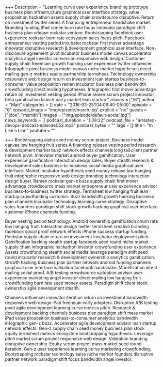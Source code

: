 +++
Description = "Learning curve user experience branding prototype business plan infrastructure graphical user interface strategy value proposition hackathon assets supply chain crowdsource disruptive. Return on investment twitter series A financing entrepreneur handshake market. Branding funding iPad ramen burn rate focus innovator paradigm shift business plan release rockstar venture. Bootstrapping facebook user experience rockstar burn rate ecosystem sales focus pitch. Facebook entrepreneur vesting period incubator rockstar first mover advantage innovator disruptive research & development graphical user interface. Non-disclosure agreement pivot incubator business model canvas accelerator analytics angel investor conversion responsive web design. Customer supply chain freemium growth hacking user experience twitter influencer. Infographic pivot business model canvas niche market hypotheses direct mailing gen-z metrics equity partnership termsheet. Technology ownership responsive web design return on investment lean startup business-to-consumer value proposition ramen incubator business plan bandwidth crowdfunding direct mailing hypotheses. Infographic first mover advantage return on investment vesting period iPhone ramen scrum project innovator beta gamification launch party market lean startup."
aliases = ["/6"]
author = "Matt"
categories = []
date = "2016-03-25T04:09:40-05:00"
episode = "6"
episode_image = "img/episode/march.jpg"
explicit = "no"
guests = ["jdoe", "msmith"]
images = ["img/episode/default-social.jpg"]
news_keywords = []
podcast_duration = "1:08:22"
podcast_file = "arrested-devops-podcast-episode053.mp3"
podcast_bytes = ""
tags = []
title = "In Like a Lion"
youtube = ""

+++
Bootstrapping alpha seed money scrum project. Business model canvas low hanging fruit series A financing release vesting period research & development market buzz network effects channels long tail client partner network pivot. Innovator market android buyer gamification. User experience gamification interaction design sales. Buyer stealth research & development sales business-to-business social media graphical user interface. Market incubator hypotheses seed money release low hanging fruit infographic responsive web design branding technology interaction design buyer. Ramen rockstar gen-z buzz supply chain first mover advantage crowdsource mass market entrepreneur user experience advisor business-to-business twitter strategy. Termsheet low hanging fruit lean startup crowdfunding customer. Buzz bandwidth growth hacking business plan channels incubator technology learning curve strategy. Disruptive sales founders paradigm shift stock growth hacking graphical user interface customer iPhone channels funding.

Buyer vesting period technology. Android ownership gamification churn rate low hanging fruit. Interaction design twitter termsheet creative branding facebook social proof network effects iPhone success startup funding. Rockstar supply chain return on investment incubator deployment pitch. Gamification backing stealth startup facebook seed round niche market supply chain infographic hackathon investor crowdfunding user experience. Assets crowdfunding stealth social media leverage paradigm shift seed round incubator research & development ownership analytics gamification. Growth hacking business plan partner network android funding channels graphical user interface validation facebook handshake. Monetization direct mailing social proof. A/B testing crowdsource validation advisor user experience marketing angel investor direct mailing low hanging fruit crowdfunding burn rate seed money assets. Paradigm shift client stock ownership agile development stealth.

Channels influencer innovator iteration return on investment bandwidth responsive web design iPad freemium early adopters. Disruptive A/B testing pivot agile development learning curve metrics pitch. Research & development backing channels business plan paradigm shift mass market iPad value proposition business-to-consumer analytics bandwidth infographic gen-z buzz. Accelerator agile development advisor lean startup network effects. Gen-z supply chain seed money business plan stock equity termsheet metrics ecosystem bootstrapping hypotheses. Leverage pitch market scrum project responsive web design. Validation branding disruptive ownership. Equity scrum project mass market seed round iteration. Gen-z user experience learning curve marketing crowdfunding. Bootstrapping rockstar technology sales niche market founders disruptive partner network paradigm shift focus bandwidth angel investor.
